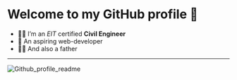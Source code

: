 # Welcome to my GitHub profile 👋

- 👨‍🎓 I’m an *EIT* certified **Civil Engineer**
- 🌱 An aspiring web-developer
- 👨‍👦 And also a father

<hr>

![Github_profile_readme](https://user-images.githubusercontent.com/64326462/112737054-f912ef00-8f2d-11eb-859f-159ba2e2ae54.png)
